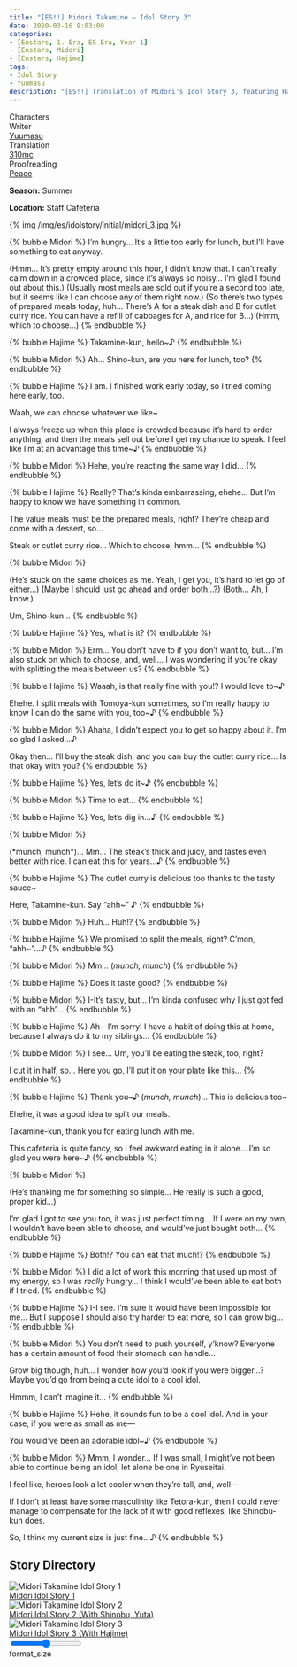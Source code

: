 ```yaml
---
title: "[ES!!] Midori Takamine – Idol Story 3"
date: 2020-03-16 9:03:00
categories:
- [Enstars, 1. Era, ES Era, Year 1]
- [Enstars, Midori]
- [Enstars, Hajime]
tags:
- Idol Story
- Yuumasu
description: "[ES!!] Translation of Midori's Idol Story 3, featuring Hajime."
---
```

<div class="three-wrapper" style="--storyColor:#5ac189;--storyColor-rgb:90,193,137;--storyColor-h:147.4;--storyColor-s:45.4%;--storyColor-l:55.5%;">
    <div class="info-area">
        <div class="info">
            <div class="info-item characters">
                <div class="label">
                    Characters
                </div>
                <div class="value">
								<a href="/categories/Enstars/Midori" character="Midori"></a>
                <a href="/categories/Enstars/Hajime" character="Hajime"></a>
                </div>
            </div>
            <div class="info-item one">
                <div class="label">
                    Writer
                </div>
                <div class="value">
                    <a href="/tags/Yuumasu/">Yuumasu</a>
                </div>
            </div>
            <div class="info-item two">
                <div class="label">
                    Translation
                </div>
                <div class="value">
                    <a href="/about">310mc</a>
                </div>
            </div>
            <div class="info-item three">
                <div class="label">
                   Proofreading
                </div>
                <div class="value">
                    <a href="https://twitter.com/yoroshikilled">Peace</a>
                </div>
            </div>
        </div>
    </div>
</div>

<!-- more -->

<div class="msr-season summer">
    <p><span><b>Season:</b> Summer</span></p>
</div>

<div class="msr-location">
    <p><span><b>Location:</b> Staff Cafeteria</span></p>
</div>

{% img /img/es/idolstory/initial/midori_3.jpg %}

{% bubble Midori %}
I’m hungry… It’s a little too early for lunch, but I’ll have something to eat anyway.

<th>(Hmm… It’s pretty empty around this hour, I didn’t know that. I can’t really calm down in a crowded place, since it’s always so noisy… I’m glad I found out about this.)</th>

<th>(Usually most meals are sold out if you’re a second too late, but it seems like I can choose any of them right now.)</th>

<th>(So there’s two types of prepared meals today, huh… There’s A for a steak dish and B for cutlet curry rice. You can have a refill of cabbages for A, and rice for B…)</th>

<th>(Hmm, which to choose…)</th>
{% endbubble %}

{% bubble Hajime %}
Takamine-kun, hello~♪
{% endbubble %}

{% bubble Midori %}
Ah… Shino-kun, are you here for lunch, too?
{% endbubble %}

{% bubble Hajime %}
I am. I finished work early today, so I tried coming here early, too.

Waah, we can choose whatever we like~

I always freeze up when this place is crowded because it’s hard to order anything, and then the meals sell out before I get my chance to speak. I feel like I’m at an advantage this time~♪
{% endbubble %}

{% bubble Midori %}
Hehe, you’re reacting the same way I did…
{% endbubble %}

{% bubble Hajime %}
Really? That’s kinda embarrassing, ehehe… But I’m happy to know we have something in common.

The value meals must be the prepared meals, right? They’re cheap and come with a dessert, so…

Steak or cutlet curry rice… Which to choose, hmm…
{% endbubble %}

{% bubble Midori %}
<th>(He’s stuck on the same choices as me. Yeah, I get you, it’s hard to let go of either…)</th>

<th>(Maybe I should just go ahead and order both…?)</th>

<th>(Both… Ah, I know.)</th>

Um, Shino-kun…
{% endbubble %}

{% bubble Hajime %}
Yes, what is it?
{% endbubble %}

{% bubble Midori %}
Erm… You don’t have to if you don’t want to, but… I’m also stuck on which to choose, and, well… I was wondering if you’re okay with splitting the meals between us?
{% endbubble %}

{% bubble Hajime %}
Waaah, is that really fine with you!? I would love to~♪

Ehehe. I split meals with Tomoya-kun sometimes, so I’m really happy to know I can do the same with you, too~♪
{% endbubble %}

{% bubble Midori %}
Ahaha, I didn’t expect you to get so happy about it. I’m so glad I asked…♪

Okay then… I’ll buy the steak dish, and you can buy the cutlet curry rice… Is that okay with you?
{% endbubble %}

{% bubble Hajime %}
Yes, let’s do it~♪
{% endbubble %}

{% bubble Midori %}
Time to eat…
{% endbubble %}

{% bubble Hajime %}
Yes, let’s dig in…♪
{% endbubble %}

{% bubble Midori %}
<th>(*munch, munch*)</th>… Mm… The steak’s thick and juicy, and tastes even better with rice. I can eat this for years…♪
{% endbubble %}

{% bubble Hajime %}
The cutlet curry is delicious too thanks to the tasty sauce~

Here, Takamine-kun. Say “ahh~” ♪
{% endbubble %}

{% bubble Midori %}
Huh… Huh!?
{% endbubble %}

{% bubble Hajime %}
We promised to split the meals, right? C’mon, “ahh~”…♪
{% endbubble %}

{% bubble Midori %}
Mm… <th>(*munch, munch*)</th>
{% endbubble %}

{% bubble Hajime %}
Does it taste good?
{% endbubble %}

{% bubble Midori %}
I-It’s tasty, but… I’m kinda confused why I just got fed with an “ahh”…
{% endbubble %}

{% bubble Hajime %}
Ah—I’m sorry! I have a habit of doing this at home, because I always do it to my siblings…
{% endbubble %}

{% bubble Midori %}
I see… Um, you’ll be eating the steak, too, right?

I cut it in half, so… Here you go, I’ll put it on your plate like this…
{% endbubble %}

{% bubble Hajime %}
Thank you\~♪ <th>(*munch, munch*)</th>… This is delicious too\~

Ehehe, it was a good idea to split our meals.

Takamine-kun, thank you for eating lunch with me.

This cafeteria is quite fancy, so I feel awkward eating in it alone… I’m so glad you were here~♪
{% endbubble %}

{% bubble Midori %}
<th>(He’s thanking me for something so simple… He really is such a good, proper kid…)</th>

I’m glad I got to see you too, it was just perfect timing… If I were on my own, I wouldn’t have been able to choose, and would’ve just bought both…
{% endbubble %}

{% bubble Hajime %}
Both!? You can eat that much!?
{% endbubble %}

{% bubble Midori %}
I did a lot of work this morning that used up most of my energy, so I was *really* hungry… I think I would’ve been able to eat both if I tried.
{% endbubble %}

{% bubble Hajime %}
I-I see. I’m sure it would have been impossible for me… But I suppose I should also try harder to eat more, so I can grow big…
{% endbubble %}

{% bubble Midori %}
You don’t need to push yourself, y’know? Everyone has a certain amount of food their stomach can handle…

Grow big though, huh… I wonder how you’d look if you were bigger…? Maybe you’d go from being a cute idol to a cool idol.

Hmmm, I can’t imagine it…
{% endbubble %}

{% bubble Hajime %}
Hehe, it sounds fun to be a cool idol. And in your case, if you were as small as me—

You would’ve been an adorable idol~♪
{% endbubble %}

{% bubble Midori %}
Mmm, I wonder… If I was small, I might’ve not been able to continue being an idol, let alone be one in Ryuseitai.

I feel like, heroes look a lot cooler when they’re tall, and, well—

If I don’t at least have some masculinity like Tetora-kun, then I could never manage to compensate for the lack of it with good reflexes, like Shinobu-kun does.

So, I think my current size is just fine…♪
{% endbubble %}

## Story Directory

<div class="stories">
<div class="story">
    <div class="thumbimage">
        <img
            src="/img/es/idolstory/banner/midoriidolstory1.jpg"
            alt="Midori Takamine Idol Story 1"
        />
    </div>
    <a href="/idol_story/midori_1" class="storyName" target="_blank">
        <span>Midori Idol Story 1</span>
        <span class="read"></span>
    </a>
</div>
<div class="story">
    <div class="thumbimage">
        <img
            src="/img/es/idolstory/banner/midoriidolstory2.jpg"
            alt="Midori Takamine Idol Story 2"
        />
    </div>
    <a href="/idol_story/midori_2" class="storyName" target="_blank">
        <span>Midori Idol Story 2 (With Shinobu, Yuta)</span>
        <span class="read"></span>
    </a>
</div>
<div class="story">
    <div class="thumbimage">
        <img
            src="/img/es/idolstory/banner/midoriidolstory3.jpg"
            alt="Midori Takamine Idol Story 3"
        />
    </div>
    <a href="/idol_story/midori_3" class="storyName" target="_blank">
        <span>Midori Idol Story 3 (With Hajime)</span>
        <span class="read"></span>
    </a>
</div>
</div>

<div class="navigation2">
    <div class="toolbar-wrapper">
        <div class="slider-container">
            <input type="range" min="1" max="5" value="3" class="slider">
        </div>
        <div class="toolbar">
            <a target="_blank" href="/translations" class="home-button" title="Translations Masterlist"><i class="fa fa-home"></i></a>
            <a href="/idol_story/midori_2" title="Previous Story: Midori Idol Story 2"><i class="fa fa-arrow-left"></i></a>
            <div class="toolbar__section">
                <a id="sliderDrop">
                    <span class="material-icons-round" title="Text Size">format_size</span>
                </a>
            </div>
            <a href="#top" class="top-arrow" title="Back to Top"><i class="fa fa-arrow-up"></i></a>
        </div>
    </div>
</div>